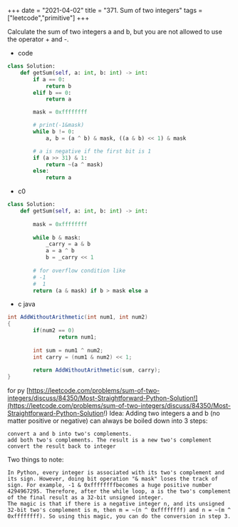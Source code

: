 +++
date = "2021-04-02"
title = "371. Sum of two integers"
tags = ["leetcode","primitive"]
+++


Calculate the sum of two integers a and b, but you are not allowed to use the operator + and -.

- code
```py
class Solution:
    def getSum(self, a: int, b: int) -> int:
        if a == 0:
            return b
        elif b == 0:
            return a

        mask = 0xffffffff

        # print(-1&mask)
        while b != 0:
            a, b = (a ^ b) & mask, ((a & b) << 1) & mask

        # a is negative if the first bit is 1
        if (a >> 31) & 1:
            return ~(a ^ mask)
        else:
            return a  

```
- c0
```py
class Solution:
    def getSum(self, a: int, b: int) -> int:
        
        mask = 0xffffffff
        
        while b & mask:
            _carry = a & b
            a = a ^ b
            b = _carry << 1
        
        # for overflow condition like
        # -1
        #  1
        return (a & mask) if b > mask else a
```
- c java
```java
int AddWithoutArithmetic(int num1, int num2)
{
        if(num2 == 0)
                return num1;
 
        int sum = num1 ^ num2;
        int carry = (num1 & num2) << 1;
 
        return AddWithoutArithmetic(sum, carry);
}
```

for py [https://leetcode.com/problems/sum-of-two-integers/discuss/84350/Most-Straightforward-Python-Solution!](https://leetcode.com/problems/sum-of-two-integers/discuss/84350/Most-Straightforward-Python-Solution!)
Idea:
Adding two integers a and b (no matter positive or negative) can always be boiled down into 3 steps:


	convert a and b into two's complements.
	add both two's complements. The result is a new two's complement
	convert the result back to integer
Two things to note:


	In Python, every integer is associated with its two's complement and its sign. However, doing bit operation "& mask" loses the track of sign. For example, -1 & 0xffffffffbecomes a huge positive number 4294967295. Therefore, after the while loop, a is the two's complement of the final result as a 32-bit unsigned integer.
	The magic is that if there is a negative integer n, and its unsigned 32-bit two's complement is m, then m = ~(n ^ 0xffffffff) and n = ~(m ^ 0xffffffff). So using this magic, you can do the conversion in step 3.
